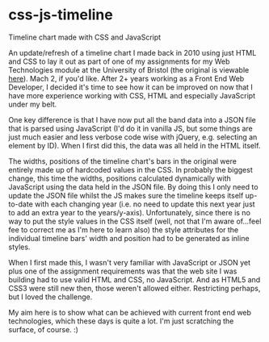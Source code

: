 css-js-timeline
===============

Timeline chart made with CSS and JavaScript

<p>
    An update/refresh of a timeline chart I made back in 2010 using just HTML and CSS to lay it out as part of one of my assignments for my Web Technologies module at the University of Bristol (the original is viewable <a href="http://kopijunkie.net/demo-site/spotlight.html" title="Demo Site - Pure CSS Timeline" target="_blank">here</a>). Mach 2, if you'd like. After 2+ years working as a Front End Web Developer, I decided it's time to see how it can be improved on now that I have more experience working with CSS, HTML and especially JavaScript under my belt.
</p>
<p>
    One key difference is that I have now put all the band data into a JSON file that is parsed using JavaScript (I'd do it in vanilla JS, but some things are just much easier and less verbose code wise with jQuery, e.g. selecting an element by ID). When I first did this, the data was all held in the HTML itself. 
</p>
<p>
    The widths, positions of the timeline chart's bars in the original were entirely made up of hardcoded values in the CSS. In probably the biggest change, this time the widths, positions calculated dynamically with JavaScript using the data held in the JSON file. By doing this I only need to update the JSON file whilst the JS makes sure the timeline keeps itself up-to-date with each changing year (i.e. no need to update this next year just to add an extra year to the years/y-axis). Unfortunately, since there is no way to put the style values in the CSS itself (well, not that I'm aware of...feel fee to correct me as I'm here to learn also) the style attributes for the individual timeline bars' width and position had to be generated as inline styles.
</p>
<p>
    When I first made this, I wasn't very familiar with JavaScript or JSON yet plus one of the assignment requirements was that the web site I was building had to use valid HTML and CSS, no JavaScript. And as HTML5 and CSS3 were still new then, those weren't allowed either. Restricting perhaps, but I loved the challenge. 
</p>
<p>
    My aim here is to show what can be achieved with current front end web technologies, which these days is quite a lot. I'm just scratching the surface, of course. :)
</p>